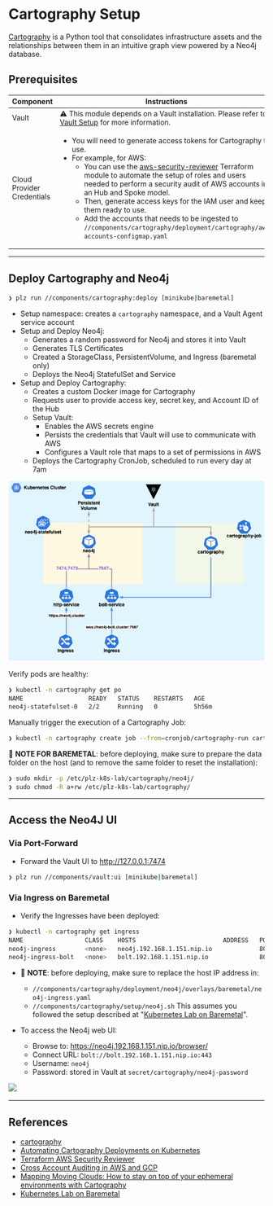 # Cartography Setup

[Cartography](https://github.com/lyft/cartography) is a Python tool that consolidates infrastructure assets and the relationships between them in an intuitive graph view powered by a Neo4j database.

## Prerequisites

| Component                  | Instructions                                                                                                                                                                                                                                                                                                                                                                                                                                                                                                                                                                                                           |
| -------------------------- | ---------------------------------------------------------------------------------------------------------------------------------------------------------------------------------------------------------------------------------------------------------------------------------------------------------------------------------------------------------------------------------------------------------------------------------------------------------------------------------------------------------------------------------------------------------------------------------------------------------------------- |
| Vault                      | ⚠️ This module depends on a Vault installation. Please refer to [Vault Setup](../vault/) for more information.                                                                                                                                                                                                                                                                                                                                                                                                                                                                                                          |
| Cloud Provider Credentials | <ul><li>You will need to generate access tokens for Cartography to use.</li><li>For example, for AWS:<ul><li>You can use the [aws-security-reviewer](https://github.com/marco-lancini/utils/tree/main/terraform/aws-security-reviewer) Terraform module to automate the setup of roles and users needed to perform a security audit of AWS accounts in an Hub and Spoke model.</li><li>Then, generate access keys for the IAM user and keep them ready to use.</li><li>Add the accounts that needs to be ingested to `//components/cartography/deployment/cartography/aws-accounts-configmap.yaml`</li></ul></li></ul> |


---


## Deploy Cartography and Neo4j
```bash
❯ plz run //components/cartography:deploy [minikube|baremetal]
```
* Setup namespace: creates a `cartography` namespace, and a Vault Agent service account
* Setup and Deploy Neo4j:
  * Generates a random password for Neo4j and stores it into Vault
  * Generates TLS Certificates
  * Created a StorageClass, PersistentVolume, and Ingress (baremetal only)
  * Deploys the Neo4j StatefulSet and Service
* Setup and Deploy Cartography:
  * Creates a custom Docker image for Cartography
  * Requests user to provide access key, secret key, and Account ID of the Hub
  * Setup Vault:
    * Enables the AWS secrets engine
    * Persists the credentials that Vault will use to communicate with AWS
    * Configures a Vault role that maps to a set of permissions in AWS
  * Deploys the Cartography CronJob, scheduled to run every day at 7am

![](../../.github/components/cartography_setup.png)

Verify pods are healthy:
```bash
❯ kubectl -n cartography get po
NAME                  READY   STATUS    RESTARTS   AGE
neo4j-statefulset-0   2/2     Running   0          5h56m
```

Manually trigger the execution of a Cartography Job:
```bash
❯ kubectl -n cartography create job --from=cronjob/cartography-run cartography-run
```

📝 **NOTE FOR BAREMETAL**: before deploying, make sure to prepare
the data folder on the host (and to remove the same folder to reset the installation):
```bash
❯ sudo mkdir -p /etc/plz-k8s-lab/cartography/neo4j/
❯ sudo chmod -R a+rw /etc/plz-k8s-lab/cartography/
```


---


## Access the Neo4J  UI

### Via Port-Forward
* Forward the Vault UI to http://127.0.0.1:7474
```bash
❯ plz run //components/vault:ui [minikube|baremetal]
```

### Via Ingress on Baremetal
* Verify the Ingresses have been deployed:
```bash
❯ kubectl -n cartography get ingress
NAME                 CLASS    HOSTS                        ADDRESS   PORTS     AGE
neo4j-ingress        <none>   neo4j.192.168.1.151.nip.io             80, 443   6h7m
neo4j-ingress-bolt   <none>   bolt.192.168.1.151.nip.io              80, 443   6h7m
```

* 📝 **NOTE**: before deploying, make sure to replace the host IP address in:
  *  `//components/cartography/deployment/neo4j/overlays/baremetal/neo4j-ingress.yaml`
  *  `//components/cartography/setup/neo4j.sh`
This assumes you followed the setup described at "[Kubernetes Lab on Baremetal](https://www.marcolancini.it/2021/blog-kubernetes-lab-baremetal/)".

* To access the Neo4j web UI:
  * Browse to: https://neo4j.192.168.1.151.nip.io/browser/
  * Connect URL: `bolt://bolt.192.168.1.151.nip.io:443`
  * Username: `neo4j`
  * Password: stored in Vault at `secret/cartography/neo4j-password`

![](../.github/components/neo4j_ui.png)


---


## References
* [cartography](https://github.com/lyft/cartography)
* [Automating Cartography Deployments on Kubernetes](https://www.marcolancini.it/2021/blog-cartography-on-kubernetes/)
* [Terraform AWS Security Reviewer](https://github.com/marco-lancini/utils/tree/main/terraform/aws-security-reviewer)
* [Cross Account Auditing in AWS and GCP](https://www.marcolancini.it/2019/blog-cross-account-auditing/)
* [Mapping Moving Clouds: How to stay on top of your ephemeral environments with Cartography](https://www.marcolancini.it/2020/blog-mapping-moving-clouds-with-cartography/)
* [Kubernetes Lab on Baremetal](https://www.marcolancini.it/2021/blog-kubernetes-lab-baremetal/)
